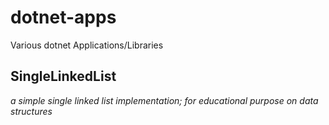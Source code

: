 # dotnet-apps
Various dotnet Applications/Libraries

## SingleLinkedList
*a simple single linked list implementation; for educational purpose on data structures*
